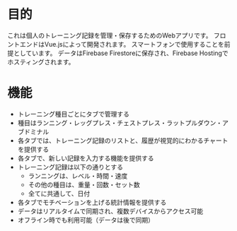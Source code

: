 # 目的

これは個人のトレーニング記録を管理・保存するためのWebアプリです。
フロントエンドはVue.jsによって開発されます。
スマートフォンで使用することを前提としています。
データはFirebase Firestoreに保存され、Firebase Hostingでホスティングされます。

# 機能

- トレーニング種目ごとにタブで管理する
- 種目はランニング・レッグプレス・チェストプレス・ラットプルダウン・アブドミナル
- 各タブでは、トレーニング記録のリストと、履歴が視覚的にわかるチャートを提供する
- 各タブで、新しい記録を入力する機能を提供する
- トレーニング記録は以下の通りとする
  - ランニングは、レベル・時間・速度
  - その他の種目は、重量・回数・セット数
  - 全てに共通して、日付
- 各タブでモチベーションを上げる統計情報を提供する
- データはリアルタイムで同期され、複数デバイスからアクセス可能
- オフライン時でも利用可能（データは後で同期）
